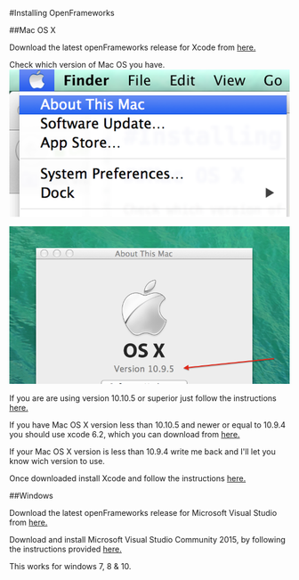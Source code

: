 #Installing OpenFrameworks

##Mac OS X

Download the latest openFrameworks release for Xcode from [here.](http://openframeworks.cc/versions/v0.9.3/of_v0.9.3_osx_release.zip)

Check which version of Mac OS you have.
![image](images/osver1.png)

![image](images/osver2.png)

If you are are using version 10.10.5 or superior just follow the instructions [here.](http://openframeworks.cc/setup/xcode/)

If you have Mac OS X version less than 10.10.5 and newer or equal to 10.9.4 you should use xcode 6.2, which you can download from [here.](http://developer.apple.com/devcenter/download.action?path=/Developer_Tools/Xcode_6.2/Xcode_6.2.dmg)

If your Mac OS X version is less than 10.9.4 write me back and I'll let you know wich version to use.

Once downloaded install Xcode and follow the instructions [here.](http://openframeworks.cc/setup/xcode/)



##Windows

Download the latest openFrameworks release for Microsoft Visual Studio from [here.](http://openframeworks.cc/versions/v0.9.3/of_v0.9.3_vs_release.zip)

Download and install Microsoft Visual Studio Community 2015, by following the instructions provided [here.](http://openframeworks.cc/setup/vs/)

This works for windows 7, 8 & 10.


